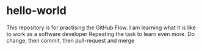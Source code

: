 # hello-world
 This repository is for practising the GitHub Flow.
I am learning what it is like to work as a software developer
Repeating the task to learn even more. Do change, then commit, then pull-request and merge
